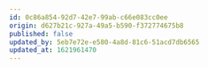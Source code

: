```yaml
---
id: 0c86a854-92d7-42e7-99ab-c66e083cc0ee
origin: d627b21c-927a-49a5-b590-f372774675b8
published: false
updated_by: 5eb7e72e-e580-4a8d-81c6-51acd7db6565
updated_at: 1621961470
---
```

